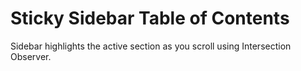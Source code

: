 # Sticky Sidebar Table of Contents

Sidebar highlights the active section as you scroll using Intersection Observer.
